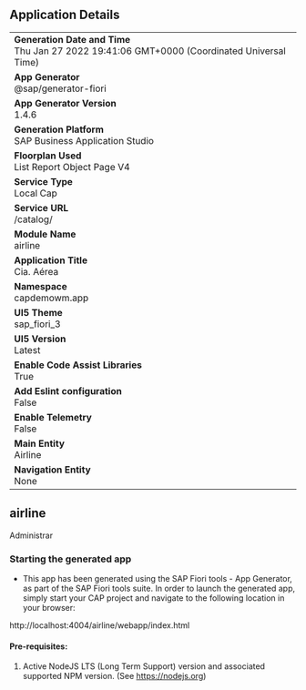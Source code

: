 ## Application Details
|               |
| ------------- |
|**Generation Date and Time**<br>Thu Jan 27 2022 19:41:06 GMT+0000 (Coordinated Universal Time)|
|**App Generator**<br>@sap/generator-fiori|
|**App Generator Version**<br>1.4.6|
|**Generation Platform**<br>SAP Business Application Studio|
|**Floorplan Used**<br>List Report Object Page V4|
|**Service Type**<br>Local Cap|
|**Service URL**<br>/catalog/
|**Module Name**<br>airline|
|**Application Title**<br>Cia. Aérea|
|**Namespace**<br>capdemowm.app|
|**UI5 Theme**<br>sap_fiori_3|
|**UI5 Version**<br>Latest|
|**Enable Code Assist Libraries**<br>True|
|**Add Eslint configuration**<br>False|
|**Enable Telemetry**<br>False|
|**Main Entity**<br>Airline|
|**Navigation Entity**<br>None|

## airline

Administrar

### Starting the generated app

-   This app has been generated using the SAP Fiori tools - App Generator, as part of the SAP Fiori tools suite.  In order to launch the generated app, simply start your CAP project and navigate to the following location in your browser:

http://localhost:4004/airline/webapp/index.html

#### Pre-requisites:

1. Active NodeJS LTS (Long Term Support) version and associated supported NPM version.  (See https://nodejs.org)


